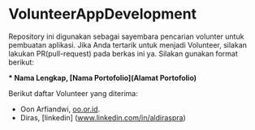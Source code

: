 # VolunteerAppDevelopment

Repository ini digunakan sebagai sayembara pencarian volunter untuk pembuatan aplikasi. Jika Anda tertarik untuk menjadi Volunteer, silakan lakukan PR(pull-request) pada berkas ini ya. Silakan gunakan format berikut:

**\* Nama Lengkap, [Nama Portofolio](Alamat Portofolio)**


Berikut daftar Volunteer yang diterima:

* Oon Arfiandwi, [oo.or.id](https://oo.or.id).
* Diras, [linkedin] (www.linkedin.com/in/aldiraspra)
